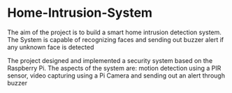 # Home-Intrusion-System
The aim of the project is to build a smart home intrusion detection system. The System is capable of recognizing faces and sending out buzzer alert if any unknown face is detected

The project designed and implemented a security system based on the Raspberry Pi. The aspects of the system are: motion detection using a PIR sensor, video
capturing using a Pi Camera and sending out an alert through buzzer
